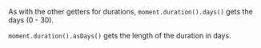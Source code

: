 As with the other getters for durations, `moment.duration().days()` gets the days (0 - 30).

`moment.duration().asDays()` gets the length of the duration in days.
